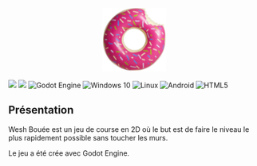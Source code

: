 <p align="center">
  <img width="128" height="128" src="assets/player/bouee.png">
</p>

![](https://cdn.discordapp.com/attachments/816816915665256478/861575268232331304/banner.png)
![](https://img.shields.io/github/license/djalexkidd/wesh-bouee) <img alt="Godot Engine" src="https://img.shields.io/badge/GODOT-%232050FF.svg?style=flat&logo=godot-engine"/> <img alt="Windows 10" src="https://img.shields.io/badge/Windows-0078D6?style=flat&logo=windows&logoColor=white" /> <img alt="Linux" src="https://img.shields.io/badge/Linux-FCC624?style=flat&logo=linux&logoColor=black"> <img alt="Android" src="https://img.shields.io/badge/Android-3DDC84?style=flat&logo=android&logoColor=white" /> <img alt="HTML5" src="https://img.shields.io/badge/html5-%23E34F26.svg?style=flat&logo=html5&logoColor=white"/>

## Présentation
Wesh Bouée est un jeu de course en 2D où le but est de faire le niveau le plus rapidement possible sans toucher les murs.

Le jeu a été crée avec Godot Engine.
